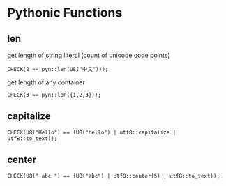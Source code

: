 # Pythonic Functions

## len

get length of string literal (count of unicode code points)
```
CHECK(2 == pyn::len(U8("中文")));
```

get length of any container
```
CHECK(3 == pyn::len({1,2,3}));
```

## capitalize

```
CHECK(U8("Hello") == (U8("hello") | utf8::capitalize | utf8::to_text));
```

## center

```
CHECK(U8(" abc ") == (U8("abc") | utf8::center(5) | utf8::to_text));
```